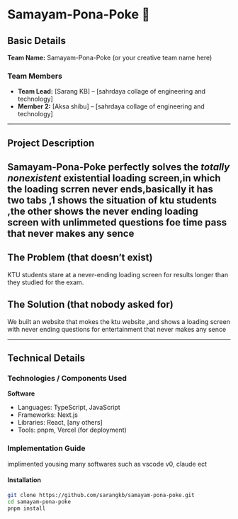 # Samayam-Pona-Poke 🎯

## Basic Details
**Team Name:** Samayam-Pona-Poke (or your creative team name here)

### Team Members
- **Team Lead:** [Sarang KB] – [sahrdaya collage of engineering and technology]  
- **Member 2:** [Aksa shibu] – [sahrdaya collage of engineering and technology]  
 

---

## Project Description  

Samayam-Pona-Poke perfectly solves the _totally nonexistent_ existential loading screen,in which the loading scrren never ends,basically it has two tabs ,1 shows the situation of ktu students ,the other shows the never ending loading screen with unlimmeted questions foe time pass that never makes any sence
---

## The Problem (that doesn’t exist)  
KTU students stare at a never-ending loading screen for results longer than they studied for the exam.

## The Solution (that nobody asked for)  
We built an website that mokes the ktu website ,and shows a loading screen with never ending questions for entertainment that never makes any sence

---

## Technical Details

### Technologies / Components Used

**Software**  
- Languages: TypeScript, JavaScript  
- Frameworks: Next.js  
- Libraries: React, [any others]  
- Tools: pnpm, Vercel (for deployment)


### Implementation Guide
implimented yousing many softwares such as vscode v0, claude ect
####  Installation
```bash
git clone https://github.com/sarangkb/samayam-pona-poke.git
cd samayam-pona-poke
pnpm install
